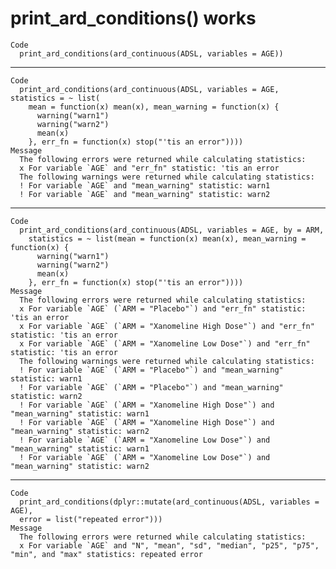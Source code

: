 # print_ard_conditions() works

    Code
      print_ard_conditions(ard_continuous(ADSL, variables = AGE))

---

    Code
      print_ard_conditions(ard_continuous(ADSL, variables = AGE, statistics = ~ list(
        mean = function(x) mean(x), mean_warning = function(x) {
          warning("warn1")
          warning("warn2")
          mean(x)
        }, err_fn = function(x) stop("'tis an error"))))
    Message
      The following errors were returned while calculating statistics:
      x For variable `AGE` and "err_fn" statistic: 'tis an error
      The following warnings were returned while calculating statistics:
      ! For variable `AGE` and "mean_warning" statistic: warn1
      ! For variable `AGE` and "mean_warning" statistic: warn2

---

    Code
      print_ard_conditions(ard_continuous(ADSL, variables = AGE, by = ARM,
        statistics = ~ list(mean = function(x) mean(x), mean_warning = function(x) {
          warning("warn1")
          warning("warn2")
          mean(x)
        }, err_fn = function(x) stop("'tis an error"))))
    Message
      The following errors were returned while calculating statistics:
      x For variable `AGE` (`ARM = "Placebo"`) and "err_fn" statistic: 'tis an error
      x For variable `AGE` (`ARM = "Xanomeline High Dose"`) and "err_fn" statistic: 'tis an error
      x For variable `AGE` (`ARM = "Xanomeline Low Dose"`) and "err_fn" statistic: 'tis an error
      The following warnings were returned while calculating statistics:
      ! For variable `AGE` (`ARM = "Placebo"`) and "mean_warning" statistic: warn1
      ! For variable `AGE` (`ARM = "Placebo"`) and "mean_warning" statistic: warn2
      ! For variable `AGE` (`ARM = "Xanomeline High Dose"`) and "mean_warning" statistic: warn1
      ! For variable `AGE` (`ARM = "Xanomeline High Dose"`) and "mean_warning" statistic: warn2
      ! For variable `AGE` (`ARM = "Xanomeline Low Dose"`) and "mean_warning" statistic: warn1
      ! For variable `AGE` (`ARM = "Xanomeline Low Dose"`) and "mean_warning" statistic: warn2

---

    Code
      print_ard_conditions(dplyr::mutate(ard_continuous(ADSL, variables = AGE),
      error = list("repeated error")))
    Message
      The following errors were returned while calculating statistics:
      x For variable `AGE` and "N", "mean", "sd", "median", "p25", "p75", "min", and "max" statistics: repeated error

